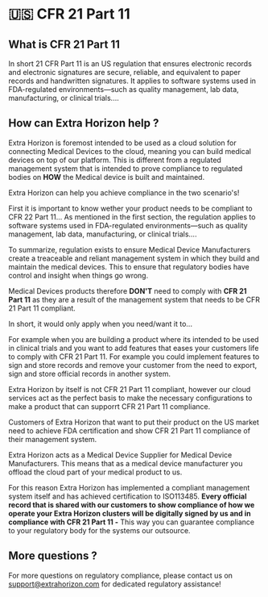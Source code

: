 # 🇺🇸 CFR 21 Part 11

## What is CFR 21 Part 11

In short 21 CFR Part 11 is an US regulation that ensures electronic records and electronic signatures are secure, reliable, and equivalent to paper records and handwritten signatures. It applies to software systems used in FDA-regulated environments—such as quality management, lab data, manufacturing, or clinical trials....

## How can Extra Horizon help ?

Extra Horizon is foremost intended to be used as a cloud solution for connecting Medical Devices to the cloud, meaning you can build medical devices on top of our platform. This is different from a regulated management system that is intended to prove compliance to regulated bodies on **HOW** the Medical device is built and maintained.

Extra Horizon can help you achieve compliance in the two scenario's!

First it is important to know wether your product needs to be compliant to CFR 22 Part 11... As mentioned in the first section, the regulation applies to software systems used in FDA-regulated environments—such as quality management, lab data, manufacturing, or clinical trials....&#x20;

To summarize, regulation exists to ensure Medical Device Manufacturers create a treaceable and reliant management system in which they build and maintain the medical devices. This to ensure that regulatory bodies have control and insight when things go wrong.

Medical Devices products therefore **DON'T** need to comply with **CFR 21 Part 11** as they are a result of the management system that needs to be CFR 21 Part 11 compliant.

In short, it would only apply when you need/want it to...&#x20;

For example when you are building a product where its intended to be used in clinical trials and you want to add features that eases your customers life to comply with CFR 21 Part 11. For example you could implement features to sign and store  records and remove your customer from the need to export, sign and store official records in another system.

Extra Horizon by itself is not CFR 21 Part 11 compliant, however our cloud services act as the perfect basis to make the necessary configurations to make a product that can supporrt CFR 21 Part 11 compliance.

Customers of Extra Horizon that want to put their product on the US market need to achieve FDA certification and show CFR 21 Part 11 compliance of their management system.

Extra Horizon acts as a Medical Device Supplier for Medical Device Manufacturers. This means that as a medical device manufacturer you offload the cloud part of your medical product to us.&#x20;

For this reason Extra Horizon has implemented a compliant management system itself and has achieved certification to ISO113485. **Every official record that is shared with our customers to show compliance of how we operate your Extra Horizon clusters will be digitally signed by us and in compliance with CFR 21 Part 11 -** This way you can guarantee compliance to your regulatory body for the systems our outsource.

## More questions ?

For more questions on regulatory compliance, please contact us on [support@extrahorizon.com](mailto:support@extrahorizon.com) for dedicated regulatory assistance!







